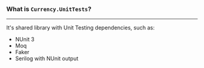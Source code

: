 ### What is `Currency.UnitTests`?

---
It's shared library with Unit Testing dependencies, such as:

- NUnit 3
- Moq
- Faker
- Serilog with NUnit output



